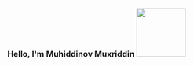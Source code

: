  ### Hello, I'm  Muhiddinov Muxriddin <img src ="https://media2.giphy.com/media/l0HlTy9x8FZo0XO1i/giphy.gif?cid=ecf05e47mufv1vi58mdqp4j6gsqjoen89vip5hcorimdpq8f&rid=giphy.gif&ct=g" width="100px" height="100px">
